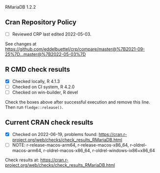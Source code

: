 RMariaDB 1.2.2

## Cran Repository Policy

- [ ] Reviewed CRP last edited 2022-05-03.

See changes at https://github.com/eddelbuettel/crp/compare/master@%7B2021-09-25%7D...master@%7B2022-05-03%7D

## R CMD check results

- [x] Checked locally, R 4.1.3
- [ ] Checked on CI system, R 4.2.0
- [ ] Checked on win-builder, R devel

Check the boxes above after successful execution and remove this line. Then run `fledge::release()`.

## Current CRAN check results

- [x] Checked on 2022-06-19, problems found: https://cran.r-project.org/web/checks/check_results_RMariaDB.html
- [ ] NOTE: r-release-macos-arm64, r-release-macos-x86_64, r-oldrel-macos-arm64, r-oldrel-macos-x86_64, r-oldrel-windows-ix86+x86_64

Check results at: https://cran.r-project.org/web/checks/check_results_RMariaDB.html
